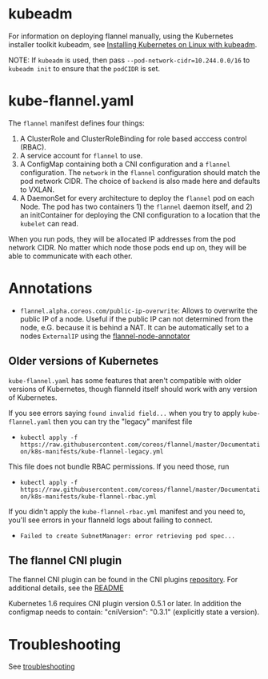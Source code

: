 # kubeadm

For information on deploying flannel manually, using the Kubernetes installer toolkit kubeadm, see [Installing Kubernetes on Linux with kubeadm][kubeadm].

NOTE: If `kubeadm` is used, then pass `--pod-network-cidr=10.244.0.0/16` to `kubeadm init` to ensure that the `podCIDR` is set.

# kube-flannel.yaml

The `flannel` manifest defines four things:
1. A ClusterRole and ClusterRoleBinding for role based acccess control (RBAC).
2. A service account for `flannel` to use.
3. A ConfigMap containing both a CNI configuration and a `flannel` configuration. The `network` in the `flannel` configuration should match the pod network CIDR. The choice of `backend` is also made here and defaults to VXLAN.
4. A DaemonSet for every architecture to deploy the `flannel` pod on each Node. The pod has two containers 1) the `flannel` daemon itself, and 2) an initContainer for deploying the CNI configuration to a location that the `kubelet` can read.

When you run pods, they will be allocated IP addresses from the pod network CIDR. No matter which node those pods end up on, they will be able to communicate with each other.

# Annotations

*  `flannel.alpha.coreos.com/public-ip-overwrite`: Allows to overwrite the public IP of a node. Useful if the public IP can not determined from the node, e.G. because it is behind a NAT. It can be automatically set to a nodes `ExternalIP` using the [flannel-node-annotator](https://github.com/alvaroaleman/flannel-node-annotator)

## Older versions of Kubernetes

`kube-flannel.yaml` has some features that aren't compatible with older versions of Kubernetes, though flanneld itself should work with any version of Kubernetes.

If you see errors saying `found invalid field...` when you try to apply `kube-flannel.yaml` then you can try the "legacy" manifest file
* `kubectl apply -f https://raw.githubusercontent.com/coreos/flannel/master/Documentation/k8s-manifests/kube-flannel-legacy.yml`

This file does not bundle RBAC permissions. If you need those, run
* `kubectl apply -f https://raw.githubusercontent.com/coreos/flannel/master/Documentation/k8s-manifests/kube-flannel-rbac.yml`

If you didn't apply the `kube-flannel-rbac.yml` manifest and you need to, you'll see errors in your flanneld logs about failing to connect.
* `Failed to create SubnetManager: error retrieving pod spec...`

## The flannel CNI plugin

The flannel CNI plugin can be found in the CNI plugins [repository](https://github.com/containernetworking/plugins). For additional details, see the [README](https://github.com/containernetworking/plugins/tree/master/plugins/meta/flannel)

Kubernetes 1.6 requires CNI plugin version 0.5.1 or later.
In addition the configmap needs to contain: "cniVersion": "0.3.1" (explicitly state a version). 

# Troubleshooting

See [troubleshooting](troubleshooting.md)

[kubeadm]: https://kubernetes.io/docs/getting-started-guides/kubeadm/
